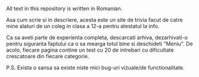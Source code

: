 All text in this repository is written in Romanian.


Asa cum scrie si in descriere, acesta este un site de trivia facut de catre mine alaturi de un coleg in clasa a 12-a pentru atestatul la info. 

Ca sa aveti parte de experienta completa, descarcati arhiva, dezarhivati-o pentru siguranta faptului ca o sa mearga totul bine si deschideti "Meniu". De acolo,
fiecare pagina contine un test cu 20 de intrebari cu dificultate crescatoare din fiecare categorie. 

P.S. Exista o sansa sa existe niste mici bug-uri vizuale/de functionalitate. 
